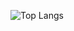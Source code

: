 ![Top Langs](https://github-readme-stats.vercel.app/api/top-langs/?username=RoaringCow&layout=compact&theme=transparent)
